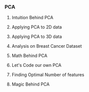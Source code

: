 ### PCA ###

1. Intuition Behind PCA

2. Applying PCA to 2D data

3. Applying PCA to 3D data

4. Analysis on Breast Cancer Dataset

5. Math Behind PCA

6. Let's Code our own PCA

7. Finding Optimal Number of features

8. Magic Behind PCA
